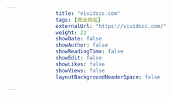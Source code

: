 ---
                title: "vividscc.com"
                tags: [商业网站]
                externalUrl: "https://vividscc.com/"
                weight: 22
                showDate: false
                showAuthor: false
                showReadingTime: false
                showEdit: false
                showLikes: false
                showViews: false
                layoutBackgroundHeaderSpace: false
                ---

